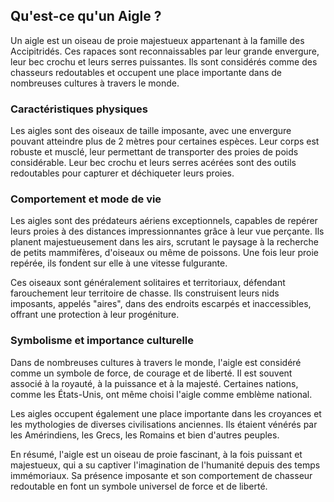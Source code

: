 ## Qu'est-ce qu'un Aigle ?

Un aigle est un oiseau de proie majestueux appartenant à la famille des Accipitridés. Ces rapaces sont reconnaissables par leur grande envergure, leur bec crochu et leurs serres puissantes. Ils sont considérés comme des chasseurs redoutables et occupent une place importante dans de nombreuses cultures à travers le monde.

### Caractéristiques physiques

Les aigles sont des oiseaux de taille imposante, avec une envergure pouvant atteindre plus de 2 mètres pour certaines espèces. Leur corps est robuste et musclé, leur permettant de transporter des proies de poids considérable. Leur bec crochu et leurs serres acérées sont des outils redoutables pour capturer et déchiqueter leurs proies.

### Comportement et mode de vie

Les aigles sont des prédateurs aériens exceptionnels, capables de repérer leurs proies à des distances impressionnantes grâce à leur vue perçante. Ils planent majestueusement dans les airs, scrutant le paysage à la recherche de petits mammifères, d'oiseaux ou même de poissons. Une fois leur proie repérée, ils fondent sur elle à une vitesse fulgurante.

Ces oiseaux sont généralement solitaires et territoriaux, défendant farouchement leur territoire de chasse. Ils construisent leurs nids imposants, appelés "aires", dans des endroits escarpés et inaccessibles, offrant une protection à leur progéniture.

### Symbolisme et importance culturelle

Dans de nombreuses cultures à travers le monde, l'aigle est considéré comme un symbole de force, de courage et de liberté. Il est souvent associé à la royauté, à la puissance et à la majesté. Certaines nations, comme les États-Unis, ont même choisi l'aigle comme emblème national.

Les aigles occupent également une place importante dans les croyances et les mythologies de diverses civilisations anciennes. Ils étaient vénérés par les Amérindiens, les Grecs, les Romains et bien d'autres peuples.

En résumé, l'aigle est un oiseau de proie fascinant, à la fois puissant et majestueux, qui a su captiver l'imagination de l'humanité depuis des temps immémoriaux. Sa présence imposante et son comportement de chasseur redoutable en font un symbole universel de force et de liberté.